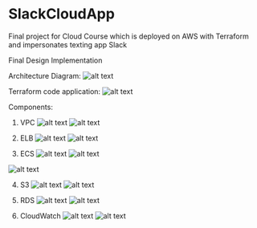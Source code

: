 # SlackCloudApp
Final project for Cloud Course which is deployed on AWS with Terraform and impersonates texting app Slack

Final Design Implementation

Architecture Diagram:
![alt text](image.png)

Terraform code application:
![alt text](image-1.png) 

Components:

1.	VPC
![alt text](image-2.png) 
![alt text](image-3.png)


2.	ELB
![alt text](image-4.png)
![alt text](image-5.png)

3.	ECS
![alt text](image-6.png)
![alt text](image-7.png)

![alt text](image-8.png)
 

 

4.	S3
![alt text](image-9.png)
![alt text](image-10.png)

 
5.	RDS
![alt text](image-11.png) 
![alt text](image-12.png)

 


6.	CloudWatch
![alt text](image-13.png) 
![alt text](image-14.png)
